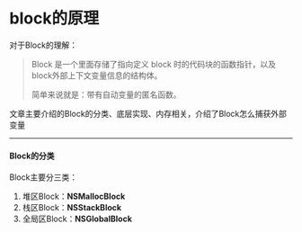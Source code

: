 # block的原理

对于Block的理解：

> Block 是一个里面存储了指向定义 block 时的代码块的函数指针，以及block外部上下文变量信息的结构体。
>
> 简单来说就是：带有自动变量的匿名函数。

文章主要介绍的Block的分类、底层实现、内存相关，介绍了Block怎么捕获外部变量

-----

#### Block的分类

Block主要分三类：

1. 堆区Block：**NSMallocBlock**
2. 栈区Block：**NSStackBlock**
3. 全局区Block：**NSGlobalBlock**